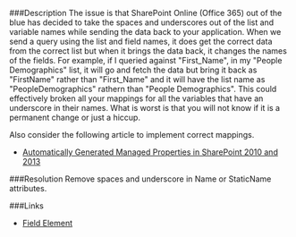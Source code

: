﻿<properties 
	pageTitle="RESP515108: Avoid underscore in field name" 
    pageName="resp515108"
    parentPageId="xml"
/>

###Description
The issue is that SharePoint Online (Office 365) out of the blue has decided to take the spaces and underscores out of the list and variable names while sending the data back to your application. When we send a query using the list and field names, it does get the correct data from the correct list but when it brings the data back, it changes the names of the fields. For example, if I queried against "First_Name", in my "People Demographics" list, it will go and fetch the data but bring it back as "FirstName" rather than "First_Name" and it will have the list name as "PeopleDemographics" rathern than "People Demographics". This could effectively broken all your mappings for all the variables that have an underscore in their names. What is worst is that you will not know if it is a permanent change or just a hiccup.

Also consider the following article to implement correct mappings.
- [Automatically Generated Managed Properties in SharePoint 2010 and 2013](http://www.hersheytech.com/blog/automatically-generated-managed-properties-in-sharepoint-2010-and-2013)

###Resolution
Remove spaces and underscore in Name or StaticName attributes.

###Links
- [Field Element](http://msdn.microsoft.com/en-us/library/office/aa979575.aspx)
